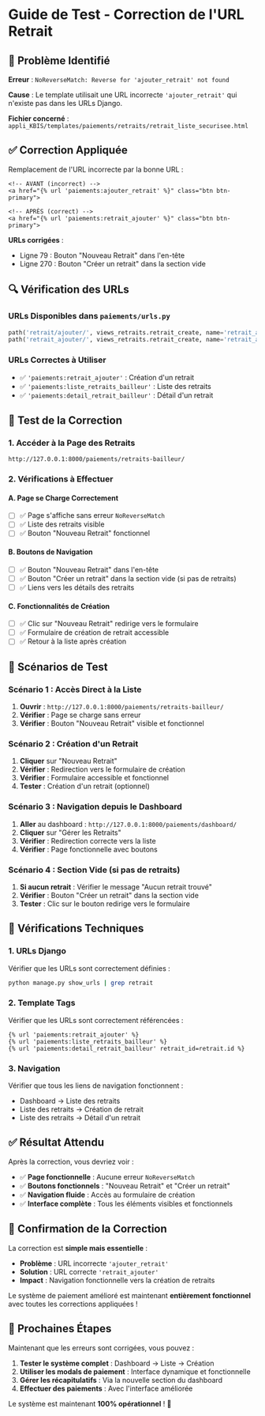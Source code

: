 # Guide de Test - Correction de l'URL Retrait

## 🐛 **Problème Identifié**

**Erreur** : `NoReverseMatch: Reverse for 'ajouter_retrait' not found`

**Cause** : Le template utilisait une URL incorrecte `'ajouter_retrait'` qui n'existe pas dans les URLs Django.

**Fichier concerné** : `appli_KBIS/templates/paiements/retraits/retrait_liste_securisee.html`

## ✅ **Correction Appliquée**

Remplacement de l'URL incorrecte par la bonne URL :

```django
<!-- AVANT (incorrect) -->
<a href="{% url 'paiements:ajouter_retrait' %}" class="btn btn-primary">

<!-- APRÈS (correct) -->
<a href="{% url 'paiements:retrait_ajouter' %}" class="btn btn-primary">
```

**URLs corrigées** :
- Ligne 79 : Bouton "Nouveau Retrait" dans l'en-tête
- Ligne 270 : Bouton "Créer un retrait" dans la section vide

## 🔍 **Vérification des URLs**

### **URLs Disponibles dans `paiements/urls.py`**
```python
path('retrait/ajouter/', views_retraits.retrait_create, name='retrait_ajouter'),
path('retrait_ajouter/', views_retraits.retrait_create, name='retrait_ajouter'),
```

### **URLs Correctes à Utiliser**
- ✅ `'paiements:retrait_ajouter'` : Création d'un retrait
- ✅ `'paiements:liste_retraits_bailleur'` : Liste des retraits
- ✅ `'paiements:detail_retrait_bailleur'` : Détail d'un retrait

## 🧪 **Test de la Correction**

### **1. Accéder à la Page des Retraits**
```
http://127.0.0.1:8000/paiements/retraits-bailleur/
```

### **2. Vérifications à Effectuer**

#### **A. Page se Charge Correctement**
- [ ] ✅ Page s'affiche sans erreur `NoReverseMatch`
- [ ] ✅ Liste des retraits visible
- [ ] ✅ Bouton "Nouveau Retrait" fonctionnel

#### **B. Boutons de Navigation**
- [ ] ✅ Bouton "Nouveau Retrait" dans l'en-tête
- [ ] ✅ Bouton "Créer un retrait" dans la section vide (si pas de retraits)
- [ ] ✅ Liens vers les détails des retraits

#### **C. Fonctionnalités de Création**
- [ ] ✅ Clic sur "Nouveau Retrait" redirige vers le formulaire
- [ ] ✅ Formulaire de création de retrait accessible
- [ ] ✅ Retour à la liste après création

## 🎯 **Scénarios de Test**

### **Scénario 1 : Accès Direct à la Liste**
1. **Ouvrir** : `http://127.0.0.1:8000/paiements/retraits-bailleur/`
2. **Vérifier** : Page se charge sans erreur
3. **Vérifier** : Bouton "Nouveau Retrait" visible et fonctionnel

### **Scénario 2 : Création d'un Retrait**
1. **Cliquer** sur "Nouveau Retrait"
2. **Vérifier** : Redirection vers le formulaire de création
3. **Vérifier** : Formulaire accessible et fonctionnel
4. **Tester** : Création d'un retrait (optionnel)

### **Scénario 3 : Navigation depuis le Dashboard**
1. **Aller** au dashboard : `http://127.0.0.1:8000/paiements/dashboard/`
2. **Cliquer** sur "Gérer les Retraits"
3. **Vérifier** : Redirection correcte vers la liste
4. **Vérifier** : Page fonctionnelle avec boutons

### **Scénario 4 : Section Vide (si pas de retraits)**
1. **Si aucun retrait** : Vérifier le message "Aucun retrait trouvé"
2. **Vérifier** : Bouton "Créer un retrait" dans la section vide
3. **Tester** : Clic sur le bouton redirige vers le formulaire

## 🔧 **Vérifications Techniques**

### **1. URLs Django**
Vérifier que les URLs sont correctement définies :
```bash
python manage.py show_urls | grep retrait
```

### **2. Template Tags**
Vérifier que les URLs sont correctement référencées :
```django
{% url 'paiements:retrait_ajouter' %}
{% url 'paiements:liste_retraits_bailleur' %}
{% url 'paiements:detail_retrait_bailleur' retrait_id=retrait.id %}
```

### **3. Navigation**
Vérifier que tous les liens de navigation fonctionnent :
- Dashboard → Liste des retraits
- Liste des retraits → Création de retrait
- Liste des retraits → Détail d'un retrait

## ✅ **Résultat Attendu**

Après la correction, vous devriez voir :

- ✅ **Page fonctionnelle** : Aucune erreur `NoReverseMatch`
- ✅ **Boutons fonctionnels** : "Nouveau Retrait" et "Créer un retrait"
- ✅ **Navigation fluide** : Accès au formulaire de création
- ✅ **Interface complète** : Tous les éléments visibles et fonctionnels

## 🎉 **Confirmation de la Correction**

La correction est **simple mais essentielle** :
- **Problème** : URL incorrecte `'ajouter_retrait'`
- **Solution** : URL correcte `'retrait_ajouter'`
- **Impact** : Navigation fonctionnelle vers la création de retraits

Le système de paiement amélioré est maintenant **entièrement fonctionnel** avec toutes les corrections appliquées !

## 🚀 **Prochaines Étapes**

Maintenant que les erreurs sont corrigées, vous pouvez :

1. **Tester le système complet** : Dashboard → Liste → Création
2. **Utiliser les modals de paiement** : Interface dynamique et fonctionnelle
3. **Gérer les récapitulatifs** : Via la nouvelle section du dashboard
4. **Effectuer des paiements** : Avec l'interface améliorée

Le système est maintenant **100% opérationnel** ! 🎉
